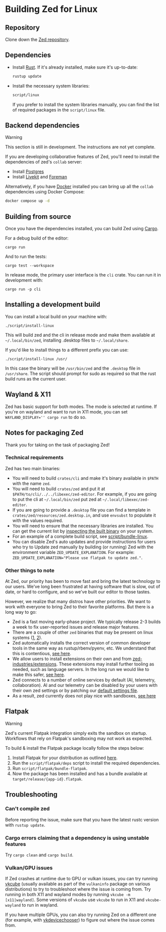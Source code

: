 # Building Zed for Linux

## Repository

Clone down the [Zed repository](https://github.com/zed-industries/zed).

## Dependencies

- Install [Rust](https://www.rust-lang.org/tools/install). If it's already installed, make sure it's up-to-date:

  ```bash
  rustup update
  ```

- Install the necessary system libraries:

  ```bash
  script/linux
  ```

  If you prefer to install the system libraries manually, you can find the list of required packages in the `script/linux` file.

## Backend dependencies

> [!WARNING]
> This section is still in development. The instructions are not yet complete.

If you are developing collaborative features of Zed, you'll need to install the dependencies of zed's `collab` server:

- Install [Postgres](https://www.postgresql.org/download/linux/)
- Install [Livekit](https://github.com/livekit/livekit-cli) and [Foreman](https://theforeman.org/manuals/3.9/quickstart_guide.html)

Alternatively, if you have [Docker](https://www.docker.com/) installed you can bring up all the `collab` dependencies using Docker Compose:

```sh
docker compose up -d
```

## Building from source

Once you have the dependencies installed, you can build Zed using [Cargo](https://doc.rust-lang.org/cargo/).

For a debug build of the editor:

```
cargo run
```

And to run the tests:

```
cargo test --workspace
```

In release mode, the primary user interface is the `cli` crate. You can run it in development with:

```
cargo run -p cli
```

## Installing a development build

You can install a local build on your machine with:

```
./script/install-linux
```

This will build zed and the cli in release mode and make them available at `~/.local/bin/zed`, installing .desktop files to `~/.local/share`.

If you'd like to install things to a different prefix you can use:

```
./script/install-linux /usr/
```

In this case the binary will be `/usr/bin/zed` and the `.desktop` file in `/usr/share`. The script should prompt for sudo as required so that the rust build runs as the current user.

## Wayland & X11

Zed has basic support for both modes. The mode is selected at runtime. If you're on wayland and want to run in X11 mode, you can set `WAYLAND_DISPLAY='' cargo run` to do so.

## Notes for packaging Zed

Thank you for taking on the task of packaging Zed!

### Technical requirements

Zed has two main binaries:

* You will need to build `crates/cli` and make it's binary available in `$PATH` with the name `zed`.
* You will need to build `crates/zed` and put it at `$PATH/to/cli/../../libexec/zed-editor`. For example, if you are going to put the cli at `~/.local/bin/zed` put zed at `~/.local/libexec/zed-editor`.
* If you are going to provide a `.desktop` file you can find a template in `crates/zed/resources/zed.desktop.in`, and use `envsubst` to populate it with the values required.
* You will need to ensure that the necessary libraries are installed. You can get the current list by [inspecting the built binary](https://github.com/zed-industries/zed/blob/059a4141b756cf4afac4c977afc488539aec6470/script/bundle-linux#L65-L70) on your system.
* For an example of a complete build script, see [script/bundle-linux](https://github.com/zed-industries/zed/blob/main/script/bundle-linux).
* You can disable Zed's auto updates and provide instructions for users who try to Update zed manually by building (or running) Zed with the environment variable `ZED_UPDATE_EXPLANATION`. For example: `ZED_UPDATE_EXPLANATION="Please use flatpak to update zed."`.

### Other things to note

At Zed, our priority has been to move fast and bring the latest technology to our users. We've long been frustrated at having software that is slow, out of date, or hard to configure, and so we've built our editor to those tastes.

However, we realize that many distros have other priorities. We want to work with everyone to bring Zed to their favorite platforms. But there is a long way to go:

* Zed is a fast moving early-phase project. We typically release 2-3 builds a week to fix user-reported issues and release major features.
* There are a couple of other `zed` binaries that may be present on linux systems ([1](https://openzfs.github.io/openzfs-docs/man/v2.2/8/zed.8.html), [2](https://zed.brimdata.io/docs/commands/zed)).
* Zed automatically installs the correct version of common developer tools in the same way as rustup/rbenv/pyenv, etc. We understand that this is contentious, [see here](https://github.com/zed-industries/zed/issues/12589).
* We allow users to install extensions on their own and from [zed-industries/extensions](https://github.com/zed-industries/extensions). These extensions may install further tooling as needed, such as language servers. In the long run we would like to make this safer, [see here](https://github.com/zed-industries/zed/issues/12358).
* Zed connects to a number of online services by default (AI, telemetry, collaboration). AI and our telemetry can be disabled by your users with their own zed settings or by patching our [default settings file](https://github.com/zed-industries/zed/blob/main/assets/settings/default.json).
* As a result, zed currently does not play nice with sandboxes, [see here](https://github.com/zed-industries/zed/pull/12006#issuecomment-2130421220)

## Flatpak

> [!WARNING]
> Zed's current Flatpak integration simply exits the sandbox on startup. Workflows that rely on Flatpak's sandboxing may not work as expected.

To build & install the Flatpak package locally follow the steps below:

1. Install Flatpak for your distribution as outlined [here](https://flathub.org/setup).
2. Run the `script/flatpak/deps` script to install the required dependencies.
3. Run `script/flatpak/bundle-flatpak`.
4. Now the package has been installed and has a bundle available at `target/release/{app-id}.flatpak`.

## Troubleshooting

### Can't compile zed

Before reporting the issue, make sure that you have the latest rustc version with `rustup update`.

### Cargo errors claiming that a dependency is using unstable features

Try `cargo clean` and `cargo build`.

### Vulkan/GPU issues

If Zed crashes at runtime due to GPU or vulkan issues, you can try running [vkcube](https://github.com/krh/vkcube) (usually available as part of the `vulkaninfo` package on various distributions) to try to troubleshoot where the issue is coming from. Try running in both X11 and wayland modes by running `vkcube -m [x11|wayland]`. Some versions of `vkcube` use `vkcube` to run in X11 and `vkcube-wayland` to run in wayland.

If you have multiple GPUs, you can also try running Zed on a different one (for example, with [vkdevicechooser](https://github.com/jiriks74/vkdevicechooser)) to figure out where the issue comes from.
